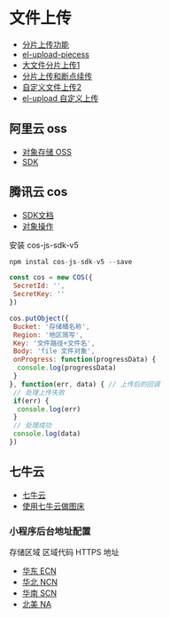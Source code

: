 # 文件上传

- [分片上传功能](http://www.voidcc.com/project/el-upload-piecess)
- [el-upload-piecess](https://github.com/fashen007/el-upload-piecess)
- [大文件分片上传1](https://blog.csdn.net/weixin_44182162/article/details/109236287)
- [分片上传和断点续传](https://www.cnblogs.com/hubufen/p/14590994.html)
- [自定义文件上传2](https://www.jianshu.com/p/2eb91dd9096b)
- [el-upload 自定义上传](https://www.jianshu.com/p/24dee30a21de)

## 阿里云 oss

- [对象存储 OSS](https://help.aliyun.com/product/31815.html)
- [SDK](https://help.aliyun.com/document_detail/111263.html)

## 腾讯云 cos

- [SDK文档](https://cloud.tencent.com/document/product/436/6268)
- [对象操作](https://cloud.tencent.com/document/product/436/35649)

安装 cos-js-sdk-v5

``` js
npm instal cos-js-sdk-v5 --save
```

``` js
const cos = new COS({
 SecretId: '',
 SecretKey: ''
})

cos.putObject({
 Bucket: '存储桶名称',
 Region: '地区简写',
 Key: '文件路径+文件名',
 Body: 'file 文件对象',
 onProgress: function(progressData) {
  console.log(progressData)
 } 
}, function(err, data) { // 上传后的回调
 // 处理上传失败
 if(err) {
  console.log(err)
 }
 // 处理成功
 console.log(data)
})
```

## 七牛云

- [七牛云](https://www.qiniu.com/)
- [使用七牛云做图床](https://www.jianshu.com/p/43861cb8b121)

### 小程序后台地址配置

存储区域 区域代码 HTTPS 地址

- [华东 ECN](https://up.qbox.me)
- [华北 NCN](https://up-z1.qbox.me)
- [华南 SCN](https://up-z2.qbox.me)
- [北美 NA](https://up-na0.qbox.me)
